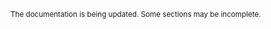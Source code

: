<p class="text-danger wip"><small> The documentation is being updated. Some sections may be incomplete. </small></p>